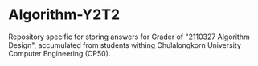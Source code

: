 # Algorithm-Y2T2
Repository specific for storing answers for Grader of "2110327 Algorithm Design", accumulated from students withing Chulalongkorn University Computer Engineering (CP50).
